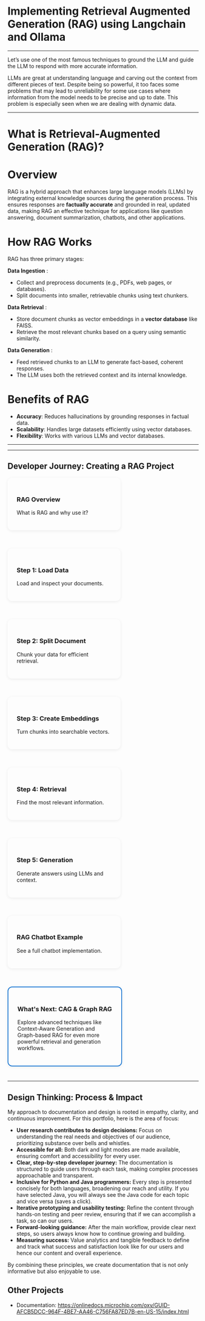 # Implementing Retrieval Augmented Generation (RAG) using Langchain and Ollama

---

Let’s use one of the most famous techniques to ground the LLM and guide the LLM to respond with more accurate information.

LLMs are great at understanding language and carving out the context from different pieces of text. Despite being so powerful, it too faces some problems that may lead to unreliability for some use cases where information from the model needs to be precise and up to date. This problem is especially seen when we are dealing with dynamic data.

---

# What is Retrieval-Augmented Generation (RAG)?

# Overview

RAG is a hybrid approach that enhances large language models (LLMs) by integrating external knowledge sources during the generation process. This ensures responses are **factually accurate** and grounded in real, updated data, making RAG an effective technique for applications like question answering, document summarization, chatbots, and other applications.

# How RAG Works

RAG has three primary stages:

 **Data Ingestion** :

* Collect and preprocess documents (e.g., PDFs, web pages, or databases).
* Split documents into smaller, retrievable chunks using text chunkers.

 **Data Retrieval** :

* Store document chunks as vector embeddings in a **vector database** like FAISS.
* Retrieve the most relevant chunks based on a query using semantic similarity.

 **Data Generation** :

* Feed retrieved chunks to an LLM to generate fact-based, coherent responses.
* The LLM uses both the retrieved context and its internal knowledge.



# Benefits of RAG

* **Accuracy**: Reduces hallucinations by grounding responses in factual data.
* **Scalability**: Handles large datasets efficiently using vector databases.
* **Flexibility**: Works with various LLMs and vector databases.
---
---
## Developer Journey: Creating a RAG Project

<div style="display: flex; flex-wrap: wrap; gap: 1.5rem; justify-content: space-between;">

<a href="rag-overview/" style="flex:1 1 250px; min-width:250px; max-width:32%; background:var(--md-default-bg-color); border-radius:12px; box-shadow:0 2px 8px rgba(0,0,0,0.07); padding:1.5rem; margin-bottom:1.5rem; text-decoration:none; color:inherit; transition:box-shadow 0.2s;">
  <h3>RAG Overview</h3>
  <p>What is RAG and why use it?</p>
</a>
<a href="rag-step1-load-data/" style="flex:1 1 250px; min-width:250px; max-width:32%; background:var(--md-default-bg-color); border-radius:12px; box-shadow:0 2px 8px rgba(0,0,0,0.07); padding:1.5rem; margin-bottom:1.5rem; text-decoration:none; color:inherit; transition:box-shadow 0.2s;">
  <h3>Step 1: Load Data</h3>
  <p>Load and inspect your documents.</p>
</a>
<a href="rag-step2-split-document/" style="flex:1 1 250px; min-width:250px; max-width:32%; background:var(--md-default-bg-color); border-radius:12px; box-shadow:0 2px 8px rgba(0,0,0,0.07); padding:1.5rem; margin-bottom:1.5rem; text-decoration:none; color:inherit; transition:box-shadow 0.2s;">
  <h3>Step 2: Split Document</h3>
  <p>Chunk your data for efficient retrieval.</p>
</a>
<a href="rag-step3-create-embeddings/" style="flex:1 1 250px; min-width:250px; max-width:32%; background:var(--md-default-bg-color); border-radius:12px; box-shadow:0 2px 8px rgba(0,0,0,0.07); padding:1.5rem; margin-bottom:1.5rem; text-decoration:none; color:inherit; transition:box-shadow 0.2s;">
  <h3>Step 3: Create Embeddings</h3>
  <p>Turn chunks into searchable vectors.</p>
</a>
<a href="rag-step4-retrieval/" style="flex:1 1 250px; min-width:250px; max-width:32%; background:var(--md-default-bg-color); border-radius:12px; box-shadow:0 2px 8px rgba(0,0,0,0.07); padding:1.5rem; margin-bottom:1.5rem; text-decoration:none; color:inherit; transition:box-shadow 0.2s;">
  <h3>Step 4: Retrieval</h3>
  <p>Find the most relevant information.</p>
</a>
<a href="rag-step5-generation/" style="flex:1 1 250px; min-width:250px; max-width:32%; background:var(--md-default-bg-color); border-radius:12px; box-shadow:0 2px 8px rgba(0,0,0,0.07); padding:1.5rem; margin-bottom:1.5rem; text-decoration:none; color:inherit; transition:box-shadow 0.2s;">
  <h3>Step 5: Generation</h3>
  <p>Generate answers using LLMs and context.</p>
</a>
<a href="rag-chatbot-example/" style="flex:1 1 250px; min-width:250px; max-width:32%; background:var(--md-default-bg-color); border-radius:12px; box-shadow:0 2px 8px rgba(0,0,0,0.07); padding:1.5rem; margin-bottom:1.5rem; text-decoration:none; color:inherit; transition:box-shadow 0.2s;">
  <h3>RAG Chatbot Example</h3>
  <p>See a full chatbot implementation.</p>
</a>
</a>
</a>
<a href="whats-next-cag-graph-rag/" style="flex:1 1 250px; min-width:250px; max-width:32%; background:var(--md-default-bg-color); border-radius:12px; box-shadow:0 2px 8px rgba(0,0,0,0.07); padding:1.5rem; margin-bottom:1.5rem; text-decoration:none; color:inherit; transition:box-shadow 0.2s; border: 2px solid #1976d2;">
  <h3>What's Next: CAG & Graph RAG</h3>
  <p>Explore advanced techniques like Context-Aware Generation and Graph-based RAG for even more powerful retrieval and generation workflows.</p>
</a>

</div>

---
## Design Thinking: Process & Impact

My approach to documentation and design is rooted in empathy, clarity, and continuous improvement. For this portfolio, here is the area of focus:

- **User research contributes to design decisions:** Focus on understanding the real needs and objectives of our audience, prioritizing substance over bells and whistles.
- **Accessible for all:** Both dark and light modes are made available, ensuring comfort and accessibility for every user.
- **Clear, step-by-step developer journey:** The documentation is structured to guide users through each task, making complex processes approachable and transparent.
- **Inclusive for Python and Java programmers:** Every step is presented concisely for both languages, broadening our reach and utility. If you have selected Java, you will always see the Java code for each topic and vice versa (saves a click).
- **Iterative prototyping and usability testing:** Refine the content through hands-on testing and peer review, ensuring that if we can accomplish a task, so can our users.
- **Forward-looking guidance:** After the main workflow, provide clear next steps, so users always know how to continue growing and building.
- **Measuring success:** Value analytics and tangible feedback to define and track what success and satisfaction look like for our users and hence our content and overall experience.

By combining these principles, we create documentation that is not only informative but also enjoyable to use.

## Other Projects
- Documentation: https://onlinedocs.microchip.com/oxy/GUID-AFCB5DCC-964F-4BE7-AA46-C756FA87ED7B-en-US-15/index.html

